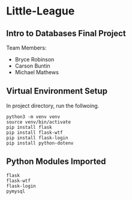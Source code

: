 # Little-League

## Intro to Databases Final Project
Team Members:
- Bryce Robinson
- Carson Buntin
- Michael Mathews

## Virtual Environment Setup
In project directory, run the follwoing.
```
python3 -m venv venv
source venv/bin/activate
pip install flask
pip install flask-wtf
pip install flask-login
pip install python-dotenv
```

## Python Modules Imported
```
flask
flask-wtf
flask-login
pymysql
```
